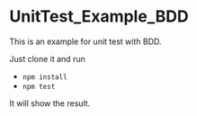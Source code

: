 # UnitTest_Example_BDD

This is an example for unit test with BDD.

Just clone it and run

- `npm install`
- `npm test`

It will show the result.
